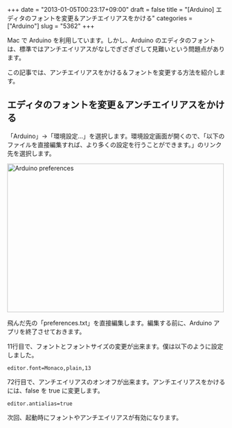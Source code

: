 +++
date = "2013-01-05T00:23:17+09:00"
draft = false
title = "[Arduino] エディタのフォントを変更＆アンチエイリアスをかける"
categories = ["Arduino"]
slug = "5362"
+++

Mac  で Arduino を利用しています。しかし、Arduino のエディタのフォントは、標準ではアンチエイリアスがなしでぎざぎざして見難いという問題点があります。

この記事では、アンチエイリアスをかける＆フォントを変更する方法を紹介します。

<h2>エディタのフォントを変更＆アンチエイリアスをかける</h2>

「Arduino」→「環境設定...」を選択します。環境設定画面が開くので、「以下のファイルを直接編集すれば、より多くの設定を行うことができます。」のリンク先を選択します。

<img class="align-center" src="/images/2013/01/Arduino_preferences.png" alt="Arduino preferences" title="Arduino_preferences.png" border="0" width="500" height="343" />

飛んだ先の「preferences.txt」を直接編集します。編集する前に、Arduino アプリを終了させておきます。

11行目で、フォントとフォントサイズの変更が出来ます。僕は以下のように設定しました。

<pre><code>editor.font=Monaco,plain,13</code></pre>

72行目で、アンチエイリアスのオンオフが出来ます。アンチエイリアスをかけるには、false を true に変更します。

<pre><code>editor.antialias=true</code></pre>

次回、起動時にフォントやアンチエイリアスが有効になります。
